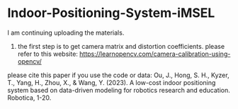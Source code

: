 # Indoor-Positioning-System-iMSEL
I am continuing uploading the materials.
1. the first step is to get camera matrix and distortion coefficients. please refer to this website: https://learnopencv.com/camera-calibration-using-opencv/

please cite this paper if you use the code or data:
Ou, J., Hong, S. H., Kyzer, T., Yang, H., Zhou, X., & Wang, Y. (2023). A low-cost indoor positioning system based on data-driven modeling for robotics research and education. Robotica, 1-20.
